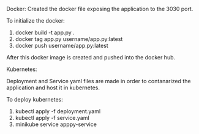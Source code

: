 Docker:
Created the docker file exposing the application to the 3030 port.

To initialize the docker:
1. docker build -t app.py . 
2. docker tag app.py username/app.py:latest  
3. docker push username/app.py:latest 

After this docker image is created and pushed into the docker hub.

Kubernetes:

Deployment and Service yaml files are made in order to contanarized the application and host it in kubernetes.

To deploy kubernetes:
1. kubectl apply -f deployment.yaml
2. kubectl apply -f service.yaml
3. minikube service apppy-service 